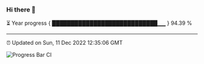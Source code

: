 ### Hi there 👋

⏳ Year progress { ████████████████████████████▁▁ } 94.39 %

---

⏰ Updated on Sun, 11 Dec 2022 12:35:06 GMT

![Progress Bar CI](https://github.com/ZhaoGui/ZhaoGui/workflows/Progress%20Bar%20CI/badge.svg)
